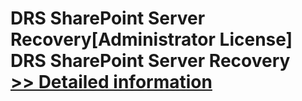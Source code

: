 # DRS SharePoint Server Recovery[Administrator License]<br />DRS SharePoint Server Recovery<br />[>> Detailed information](https://secure.shareit.com/shareit/product.html?productid=301010296&affiliateid=200057808)